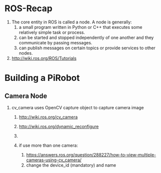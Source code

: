 # ROS-Recap
1.  The core entity in ROS is called a node. A node is generally:
    1.  a small program written in Python or C++ that executes some relatively simple task or process.
    2.  can be started and stopped independently of one another and they communicate by passing messages.
    3.  can publish messages on certain topics or provide services to other nodes.
2.  http://wiki.ros.org/ROS/Tutorials

# Building a PiRobot
## Camera Node
1.  cv_camera uses OpenCV capture object to capture camera image
    1.  http://wiki.ros.org/cv_camera
    2.  http://wiki.ros.org/dynamic_reconfigure
    3.  <launch>
          <node ns="cv_camera_node" pkg="cv_camera" name="cam0" type="cv_camera_node" output="screen">
            <param name="rate" value="30" />
            <param name="device_id" value="0" />
            <param name="frame_id" value="camera_primer" />
            <param name="image_width" value="320" />
            <param name="image_height" value="240" />
            <!-- <param name="camera_info" value="???" /> -->
            <!-- <param name="file" value="???" /> -->
            </node>

          <node name="dynamic_reconfigure" pkg="dynamic_reconfigure" type="reconfigure_gui" />
        </launch>
    4.  if use more than one camera:
        1.  https://answers.ros.org/question/288227/how-to-view-multiple-cameras-using-cv_camera/
        2.  change the device_id (mandatory) and name

